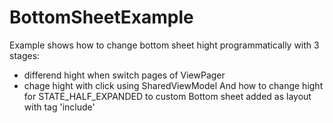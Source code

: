 # BottomSheetExample
Example shows how to change bottom sheet hight programmatically with 3 stages:
- differend hight when switch pages of ViewPager
- chage hight with click
using SharedViewModel
And how to change hight for STATE_HALF_EXPANDED to custom
Bottom sheet added as layout with tag 'include'
